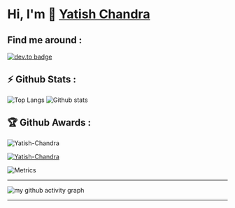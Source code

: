 # Hi, I'm 👋 [Yatish Chandra](https://github.com/Yatish-Chandra)

## Find me around : 

[![dev.to badge](https://img.shields.io/badge/linkedin-YatishChandra-%230177B5?style=flat&logo=linkedin)](https://www.linkedin.com/in/yatishchandraemmani/)

## :zap: Github Stats :

![Top Langs](https://github-readme-stats.vercel.app/api/top-langs/?username=Yatish-Chandra&theme=cobalt&langs_count=10&layout=compact) 
![Github stats](https://github-readme-stats.vercel.app/api?username=Yatish-Chandra&theme=calm&show_icons=true&count_private=true)

## :trophy: Github Awards :

<p align="left"> <img src="https://komarev.com/ghpvc/?username=Yatish-Chandra&label=Profile%20views&color=0e75b6&style=flat" alt="Yatish-Chandra" /> </p>
<p align="left"> 
	<a href="https://github.com/ryo-ma/github-profile-trophy">
	<img src="https://github-profile-trophy.vercel.app/?username=Yatish-Chandra&theme=chalk&margin-w=15" alt="Yatish-Chandra" />
	</a> 
</p>

![Metrics](https://metrics.lecoq.io/Yatish-Chandra)

 <hr>

![my github activity graph](https://activity-graph.herokuapp.com/graph?username=Yatish-Chandra&bg_color=22272e&color=9BE8A8&line=9BE8A8&point=40C363&area=false&hide_border=true)

<hr>
